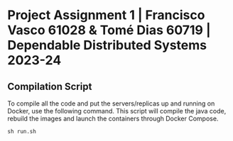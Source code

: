 # Project Assignment 1 | Francisco Vasco 61028 & Tomé Dias 60719 | Dependable Distributed Systems 2023-24

## Compilation Script

To compile all the code and put the servers/replicas up and running on Docker, use the following
command.
This script will compile the java code, rebuild the images and launch the containers through Docker Compose.

```
sh run.sh
```
